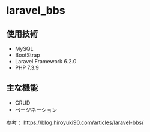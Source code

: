 # laravel_bbs

## 使用技術

- MySQL
- BootStrap
- Laravel Framework 6.2.0
- PHP 7.3.9

## 主な機能

- CRUD
- ページネーション

参考：
https://blog.hiroyuki90.com/articles/laravel-bbs/
